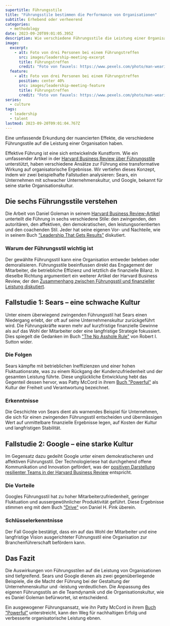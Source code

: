 ```yaml
---
supertitle: Führungsstile
title: "Führungsstile bestimmen die Performance von Organisationen"
subtitle: Erhebend oder verheerend
categories:
  - methodology
date: 2023-09-20T09:01:05.395Z
description: Wie verschiedene Führungsstile die Leistung einer Organisation drastisch beeinflussen können, illustriert durch zwei reale Fallstudien.
image:
  excerpt:
    - alt: Foto von drei Personen bei einem Führungstreffen
      src: images/leadership-meeting-excerpt
      title: Führungstreffen
      credit: "Foto von fauxels: https://www.pexels.com/photo/man-wearing-white-long-sleeved-shirt-holding-black-pen-3182781/"
  feature:
    - alt: Foto von drei Personen bei einem Führungstreffen
      position: center 40%
      src: images/leadership-meeting-feature
      title: Führungstreffen
      credit: "Foto von fauxels: https://www.pexels.com/photo/man-wearing-white-long-sleeved-shirt-holding-black-pen-3182781/"
series:
  - culture
tags:
  - leadership
  - talent
lastmod: 2023-09-20T09:01:04.767Z
---
```


Eine umfassende Erkundung der nuancierten Effekte, die verschiedene Führungsstile auf die Leistung einer Organisation haben.

Effektive Führung ist eine sich entwickelnde Kunstform. Wie ein umfassender Artikel in der [Harvard Business Review über Führungsstile](https://hbr.org/2000/03/leadership-that-gets-results) unterstützt, haben verschiedene Ansätze zur Führung eine transformative Wirkung auf organisatorische Ergebnisse. Wir vertiefen dieses Konzept, indem wir zwei beispielhafte Fallstudien analysieren: Sears, ein Unternehmen mit schwacher Unternehmenskultur, und Google, bekannt für seine starke Organisationskultur.

## Die sechs Führungsstile verstehen

Die Arbeit von Daniel Goleman in seinem [Harvard Business Review-Artikel](https://hbr.org/2000/03/leadership-that-gets-results) unterteilt die Führung in sechs verschiedene Stile: den zwingenden, den autoritären, den affektiven, den demokratischen, den leistungsorientierten und den coachenden Stil. Jeder hat seine eigenen Vor- und Nachteile, wie in seinem Buch ["Leadership That Gets Results"](https://www.amazon.com/Leadership-That-Gets-Results-Emotional/dp/1591391849?&linkCode=ll1&tag=shzq08-20&linkId=d916e7013479e94d318812de75a60719&language=en_US&ref_=as_li_ss_tl 'Affiliate-Link zum Kauf des Buches bei Amazon') diskutiert.

### Warum der Führungsstil wichtig ist

Der gewählte Führungsstil kann eine Organisation entweder beleben oder demoralisieren. Führungsstile beeinflussen direkt das Engagement der Mitarbeiter, die betriebliche Effizienz und letztlich die finanzielle Bilanz. In dieselbe Richtung argumentiert ein weiterer Artikel der Harvard Business Review, der den [Zusammenhang zwischen Führungsstil und finanzieller Leistung diskutiert](https://hbr.org/2015/12/proof-that-positive-work-cultures-are-more-productive).

## Fallstudie 1: Sears – eine schwache Kultur

Unter einem überwiegend zwingenden Führungsstil hat Sears einen Niedergang erlebt, der oft auf seine Unternehmenskultur zurückgeführt wird. Die Führungskräfte waren mehr auf kurzfristige finanzielle Gewinne als auf das Wohl der Mitarbeiter oder eine langfristige Strategie fokussiert. Dies spiegelt die Gedanken im Buch ["The No Asshole Rule"](https://www.amazon.com/Asshole-Rule-Civilized-Workplace-Surviving/dp/0446526568/ 'Link zum Kauf des Buches bei Amazon') von Robert I. Sutton wider.

### Die Folgen

Sears kämpfte mit betrieblichen Ineffizienzen und einer hohen Fluktuationsrate, was zu einem Rückgang der Kundenzufriedenheit und der gesamten Leistung führte. Diese unglückliche Entwicklung hebt das Gegenteil dessen hervor, was Patty McCord in ihrem [Buch "Powerful"](/leadership/powerful-patty-mccord/) als Kultur der Freiheit und Verantwortung bezeichnet.

### Erkenntnisse

Die Geschichte von Sears dient als warnendes Beispiel für Unternehmen, die sich für einen zwingenden Führungsstil entscheiden und übermässigen Wert auf unmittelbare finanzielle Ergebnisse legen, auf Kosten der Kultur und langfristigen Stabilität.

## Fallstudie 2: Google – eine starke Kultur

Im Gegensatz dazu gedeiht Google unter einem demokratischeren und affektiven Führungsstil. Der Technologieriese hat durchgehend offene Kommunikation und Innovation gefördert, was der [positiven Darstellung resilienter Teams in der Harvard Business Review](https://hbr.org/2020/11/getting-serious-about-diversity-enough-already-with-the-business-case) entspricht.

### Die Vorteile

Googles Führungsstil hat zu hoher Mitarbeiterzufriedenheit, geringer Fluktuation und aussergewöhnlicher Produktivität geführt. Diese Ergebnisse stimmen eng mit dem Buch ["Drive"](https://www.amazon.com/Drive-Surprising-Truth-About-Motivates/dp/1594488843?&linkCode=ll1&tag=shzq08-20&linkId=2d480f66976a804a1bea0cdab0197c13&language=en_US&ref_=as_li_ss_tl 'Affiliate-Link zum Kauf des Buches bei Amazon') von Daniel H. Pink überein.

### Schlüsselerkenntnisse

Der Fall Google bestätigt, dass ein auf das Wohl der Mitarbeiter und eine langfristige Vision ausgerichteter Führungsstil eine Organisation zur Branchenführerschaft befördern kann.

## Das Fazit

Die Auswirkungen von Führungsstilen auf die Leistung von Organisationen sind tiefgreifend. Sears und Google dienen als zwei gegenüberliegende Beispiele, die die Macht der Führung bei der Gestaltung der Unternehmenskultur und -leistung verdeutlichen. Die Anpassung des eigenen Führungsstils an die Teamdynamik und die Organisationskultur, wie es Daniel Goleman befürwortet, ist entscheidend.

Ein ausgewogener Führungsansatz, wie ihn Patty McCord in ihrem [Buch "Powerful"](/leadership/powerful-patty-mccord/) unterstreicht, kann den Weg für nachhaltigen Erfolg und verbesserte organisatorische Leistung ebnen.
